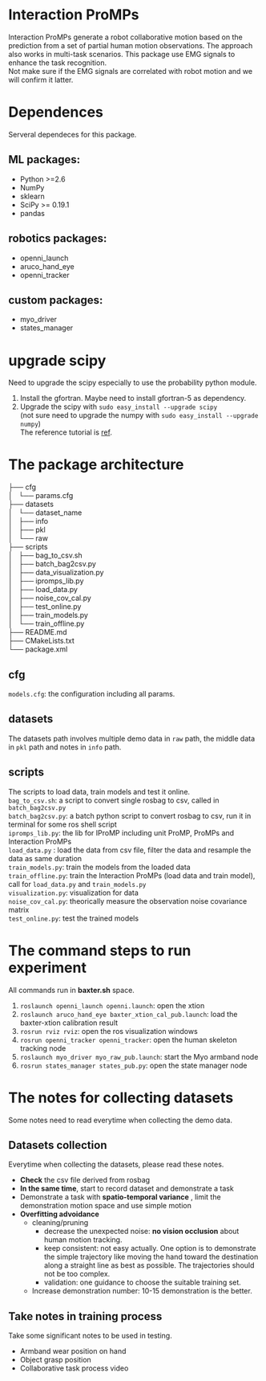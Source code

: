 # Interaction ProMPs  
Interaction ProMPs generate a robot collaborative motion based on the prediction from a set of partial human motion observations. The approach also works in multi-task scenarios. This package use EMG signals to enhance the task recognition.  
Not make sure if the EMG signals are correlated with robot motion and we will confirm it latter. 


# Dependences
Serveral dependeces for this package. 
## ML packages: 

 - Python >=2.6
 - NumPy
 - sklearn
 - SciPy >= 0.19.1
 - pandas

## robotics packages: 

 - openni_launch
 - aruco_hand_eye
 - openni_tracker


## custom packages: 
 - myo_driver
 - states_manager


# upgrade scipy
Need to upgrade the scipy especially to use the probability python module.   
1. Install the gfortran. Maybe need to install gfortran-5 as dependency.  
2. Upgrade the scipy with `sudo easy_install --upgrade scipy`  
(not sure need to upgrade the numpy with `sudo easy_install --upgrade numpy`)  
The reference tutorial is [ref](https://askubuntu.com/questions/682825/how-to-update-to-the-latest-numpy-and-scipy-on-ubuntu-14-04lts).  


# The package architecture  
├── cfg  
│   └── params.cfg  
├── datasets  
│   └── dataset_name  
│       ├── info  
│       ├── pkl  
│       └── raw  
├── scripts  
│   ├── bag_to_csv.sh  
│   ├── batch_bag2csv.py  
│   ├── data_visualization.py  
│   ├── ipromps_lib.py  
│   ├── load_data.py  
│   ├── noise_cov_cal.py  
│   ├── test_online.py  
│   ├── train_models.py  
│   └── train_offline.py  
├── README.md  
├── CMakeLists.txt  
└── package.xml  


## cfg
`models.cfg`: the configuration including all params.

## datasets
The datasets path involves multiple demo data in `raw` path, the middle data in `pkl` path and notes in `info` path. 

## scripts
The scripts to load data, train models and test it online.  
`bag_to_csv.sh`: a script to convert single rosbag to csv, called in `batch_bag2csv.py`  
`batch_bag2csv.py`: a batch python script to convert rosbag to csv, run it in terminal for some ros shell script  
`ipromps_lib.py`: the lib for IProMP including unit ProMP, ProMPs and Interaction ProMPs  
`load_data.py` : load the data from csv file, filter the data and resample the data as same duration  
`train_models.py`: train the models from the loaded data  
`train_offline.py`: train the Interaction ProMPs (load data and train model), call for `load_data.py` and `train_models.py`  
`visualization.py`: visualization for data  
`noise_cov_cal.py`: theorically measure the observation noise covariance matrix  
`test_online.py`: test the trained models  


# The command steps to run experiment
All commands run in **baxter.sh** space.  
1. `roslaunch openni_launch openni.launch`: open the xtion  
2. `roslaunch aruco_hand_eye baxter_xtion_cal_pub.launch`: load the baxter-xtion calibration result  
3. `rosrun rviz rviz`: open the ros visualization windows  
4. `rosrun openni_tracker openni_tracker`: open the human skeleton tracking node  
5. `roslaunch myo_driver myo_raw_pub.launch`: start the Myo armband node  
6. `rosrun states_manager states_pub.py`: open the state manager node  


# The notes for collecting datasets
Some notes need to read everytime when collecting the demo data. 

## Datasets collection
Everytime when collecting the datasets, please read these notes.   

 - **Check** the csv file derived from rosbag  
 - **In the same time**, start to record dataset and demonstrate a task  
 - Demonstrate a task with **spatio-temporal variance** , limit the demonstration motion space and use simple motion  
 - **Overfitting advoidance**  
    - cleaning/pruning  
        - decrease the unexpected noise: **no vision occlusion** about human motion tracking.  
        - keep consistent: not easy actually. One option is to demonstrate the simple trajectory like moving the hand toward the destination along a straight line as best as possible. The trajectories should not be too complex.  
        - validation: one guidance to choose the suitable training set.  
    - Increase demonstration number: 10-15 demonstration is the better.
    
## Take notes in training process
Take some significant notes to be used in testing.  

 - Armband wear position on hand  
 - Object grasp position  
 - Collaborative task process video  

